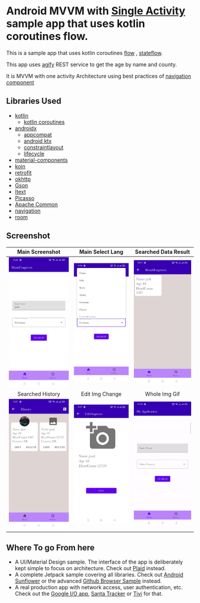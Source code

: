 # Android MVVM with [Single Activity](https://developer.android.com/guide/navigation/navigation-migrate) sample app that uses kotlin coroutines flow.
This is a sample app  that uses kotlin coroutines [flow](https://developer.android.com/kotlin/flow) , [stateflow](https://developer.android.com/kotlin/flow/stateflow-and-sharedflow).

This app uses [agify](https://api.agify.io/) REST service to get the age by name and county.  

It is MVVM with one activity Architecture using best practices of [navigation component](https://developer.android.com/guide/navigation)

## Libraries Used
* [kotlin](https://kotlinlang.org/)
  * [kotlin coroutines](https://github.com/Kotlin/kotlinx.coroutines)
* [androidx](https://developer.android.com/jetpack/androidx)
  * [appcompat](https://developer.android.com/jetpack/androidx/releases/appcompat)
  * [android ktx](https://developer.android.com/kotlin/ktx)
  * [constraintlayout](https://developer.android.com/reference/android/support/constraint/ConstraintLayout)
  * [lifecycle](https://developer.android.com/jetpack/androidx/releases/lifecycle)
* [material-components](https://github.com/material-components/material-components-android)
* [koin](https://github.com/InsertKoinIO/koin)
* [retrofit](https://github.com/square/retrofit)
* [okhttp](https://github.com/square/okhttp)
* [Gson](https://github.com/google/gson)
* [Itext](https://github.com/itext/itextpdf)
* [Picasso](https://github.com/square/picasso)
* [Apache Common](https://commons.apache.org/proper/commons-lang/dependency-info.html)
* [navigation](https://developer.android.com/guide/navigation)
* [room](https://developer.android.com/training/data-storage/room)

## Screenshot

Main Screenshot|Main Select Lang|Searched Data Result
:--:|:--:|:--:|
<img src="images/main1.jpg" width="250px" />|<img src="images/main2.jpg" width="250px" />|<img src="images/resultss.jpg" width="250px" />
Searched History|Edit Img Change|Whole Img Gif
<img src="images/historyss.jpg" width="250px" />|<img src="images/editss.jpg" width="250px" />|<img src="images/gif.gif" width="250px" />

## Where To go From here
*   A UI/Material Design sample. The interface of the app is deliberately kept simple to focus on architecture. Check out [Plaid](https://github.com/android/plaid) instead.
*   A complete Jetpack sample covering all libraries. Check out [Android Sunflower](https://github.com/googlesamples/android-sunflower) or the advanced [Github Browser Sample](https://github.com/googlesamples/android-architecture-components/tree/master/GithubBrowserSample) instead.
*   A real production app with network access, user authentication, etc. Check out the [Google I/O app](https://github.com/google/iosched), [Santa Tracker](https://github.com/google/santa-tracker-android) or [Tivi](https://github.com/chrisbanes/tivi) for that.



